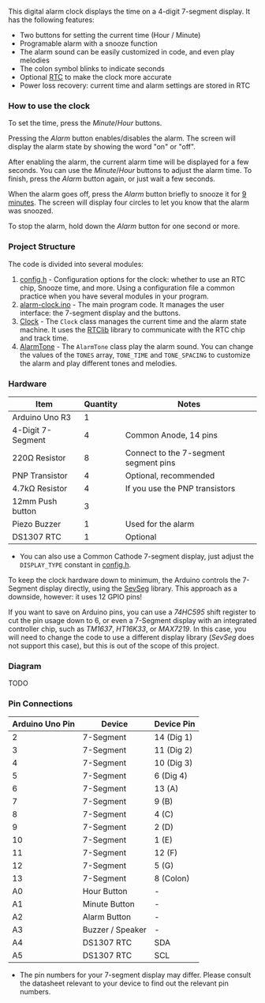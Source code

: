 This digital alarm clock displays the time on a 4-digit 7-segment display. It has the following features:

- Two buttons for setting the current time (Hour / Minute)
- Programable alarm with a snooze function
- The alarm sound can be easily customized in code, and even play melodies
- The colon symbol blinks to indicate seconds
- Optional [RTC](https://en.wikipedia.org/wiki/Real-time_clock) to make the clock more accurate
- Power loss recovery: current time and alarm settings are stored in RTC

### How to use the clock

To set the time, press the _Minute_/_Hour_ buttons.

Pressing the _Alarm_ button enables/disables the alarm. The screen will display the alarm state by showing the word "on" or "off".

After enabling the alarm, the current alarm time will be displayed for a few seconds. You can use the _Minute_/_Hour_ buttons to adjust the alarm time. To finish, press the _Alarm_ button again, or just wait a few seconds.

When the alarm goes off, press the _Alarm_ button briefly to snooze it for
[9 minutes](https://mashable.com/article/everything-you-need-to-know-about-snooze-button-alarm-clocks/). The screen will display four circles to let you know that the alarm was snoozed.

To stop the alarm, hold down the _Alarm_ button for one second or more.

### Project Structure

The code is divided into several modules:

1. [config.h](#source-config_h) - Configuration options for the clock: whether to use an RTC chip, Snooze time, and more. Using a configuration file a common practice when you have several modules in your program.
2. [alarm-clock.ino](#source-alarm_clock_ino) - The main program code. It manages the user interface: the 7-segment display and the buttons.
3. [Clock](#source-clock_h) - The `Clock` class manages the current time and the alarm state machine. It uses the [RTClib](https://github.com/adafruit/RTClib) library to communicate with the RTC chip and track time.
4. [AlarmTone](#source-clock_h) - The `AlarmTone` class play the alarm sound. You can change the values of the `TONES` array, `TONE_TIME` and `TONE_SPACING` to customize the alarm and play different tones and melodies.

### Hardware

| Item              | Quantity | Notes                                 |
| ----------------- | -------- | ------------------------------------- |
| Arduino Uno R3    | 1        |                                       |
| 4-Digit 7-Segment | 4        | Common Anode, 14 pins                 |
| 220Ω Resistor     | 8        | Connect to the 7-segment segment pins |
| PNP Transistor    | 4        | Optional, recommended                 |
| 4.7kΩ Resistor    | 4        | If you use the PNP transistors        |
| 12mm Push button  | 3        |                                       |
| Piezo Buzzer      | 1        | Used for the alarm                    |
| DS1307 RTC        | 1        | Optional                              |

- You can also use a Common Cathode 7-segment display, just adjust the `DISPLAY_TYPE` constant in [config.h](#source-config_h).

To keep the clock hardware down to minimum, the Arduino controls the 7-Segment display directly, using the [SevSeg](https://www.arduinolibraries.info/libraries/sev-seg) library.
This approach as a downside, however: it uses 12 GPIO pins!

If you want to save on Arduino pins, you can use a _74HC595_ shift register to cut the pin usage down to 6, or even a 7-Segment display with an integrated controller chip, such as 
*TM1637*, *HT16K33*, or *MAX7219*. In this case, you will need to change the code to use a different display library (*SevSeg* does not support this case), but this is out of the scope of this project.

### Diagram

TODO

### Pin Connections

| Arduino Uno Pin | Device           | Device Pin |
| --------------- | ---------------- | ---------- |
| 2               | 7-Segment        | 14 (Dig 1) |
| 3               | 7-Segment        | 11 (Dig 2) |
| 4               | 7-Segment        | 10 (Dig 3) |
| 5               | 7-Segment        | 6 (Dig 4)  |
| 6               | 7-Segment        | 13 (A)     |
| 7               | 7-Segment        | 9 (B)      |
| 8               | 7-Segment        | 4 (C)      |
| 9               | 7-Segment        | 2 (D)      |
| 10              | 7-Segment        | 1 (E)      |
| 11              | 7-Segment        | 12 (F)     |
| 12              | 7-Segment        | 5 (G)      |
| 13              | 7-Segment        | 8 (Colon)  |
| A0              | Hour Button      | -          |
| A1              | Minute Button    | -          |
| A2              | Alarm Button     | -          |
| A3              | Buzzer / Speaker | -          |
| A4              | DS1307 RTC       | SDA        |
| A5              | DS1307 RTC       | SCL        |

- The pin numbers for your 7-segment display may differ. Please consult the datasheet relevant to your device to find out the relevant pin numbers.
